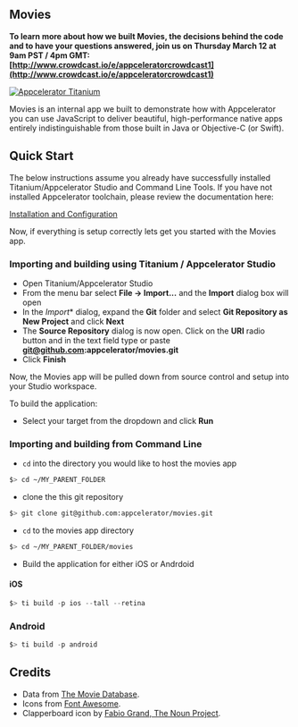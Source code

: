 ## Movies 

**To learn more about how we built Movies, the decisions behind the code and to have your questions answered, join us on Thursday March 12 at 9am PST / 4pm GMT: [http://www.crowdcast.io/e/appceleratorcrowdcast1](http://www.crowdcast.io/e/appceleratorcrowdcast1)**

[![Appcelerator Titanium](http://www-static.appcelerator.com/badges/titanium-git-badge-sq.png)](http://appcelerator.com/titanium/)

Movies is an internal app we built to demonstrate how with Appcelerator you can use JavaScript to deliver beautiful, high-performance native apps entirely indistinguishable from those built in Java or Objective-C (or Swift). 

## Quick Start

The below instructions assume you already have successfully installed Titanium/Appcelerator Studio and Command Line Tools. If you have not installed Appcelerator toolchain, please review the documentation here:

[Installation and Configuration](http://docs.appcelerator.com/platform/latest/#!/guide/Installation_and_Configuration)

Now, if everything is setup correctly lets get you started with the Movies app.

### Importing and building using Titanium / Appcelerator Studio

* Open Titanium/Appcelerator Studio
* From the menu bar select **File -> Import...** and the **Import** dialog box will open
* In the *Import** dialog, expand the **Git** folder and select **Git Repository as New Project** and click **Next**
* The **Source Repository** dialog is now open. Click on the **URI** radio button and in the text field type or paste **git@github.com:appcelerator/movies.git**
* Click **Finish**

Now, the Movies app will be pulled down from source control and setup into your Studio workspace.

To build the application:

* Select your target from the dropdown and click **Run**

### Importing and building from Command Line

* `cd` into the directory you would like to host the movies app

~~~bash
$> cd ~/MY_PARENT_FOLDER
~~~

* clone the this git repository

~~~bash
$> git clone git@github.com:appcelerator/movies.git
~~~

* `cd` to the movies app directory

~~~bash
$> cd ~/MY_PARENT_FOLDER/movies
~~~

* Build the application for either iOS or Andrdoid

#### iOS
~~~javascript
$> ti build -p ios --tall --retina
~~~

### Android
~~~javascript
$> ti build -p android
~~~



## Credits

* Data from [The Movie Database](http://www.themoviedb.org).
* Icons from [Font Awesome](http://fortawesome.github.io/Font-Awesome/).
* Clapperboard icon by [Fabio Grand, The Noun Project](http://thenounproject.com/term/movie/1650/).
